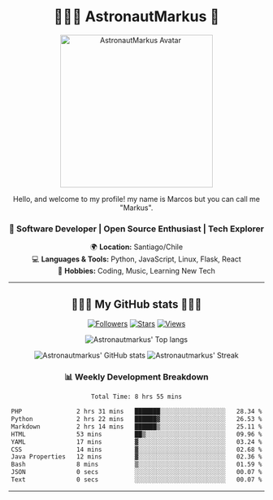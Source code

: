 <div align="center">

# 👨🏻‍🚀 AstronautMarkus 🚀

<img src="https://avatars.githubusercontent.com/u/107640696?v=4" alt="AstronautMarkus Avatar" width="300">

Hello, and welcome to my profile! my name is Marcos but you can call me "Markus".

### 🚀 Software Developer | Open Source Enthusiast | Tech Explorer

🌍 **Location:** Santiago/Chile  
💻 **Languages & Tools:** Python, JavaScript, Linux, Flask, React  
🌟 **Hobbies:** Coding, Music, Learning New Tech  

---
## 🌟🌟🌟 My GitHub stats 🌟🌟🌟



[![Followers](https://img.shields.io/github/followers/AstronautMarkus?label=Followers&style=for-the-badge&color=red)](https://github.com/AstronautMarkus?tab=followers)
[![Stars](https://img.shields.io/github/stars/AstronautMarkus?label=Stars&style=for-the-badge&color=green)](https://github.com/AstronautMarkus?tab=repositories)
[![Views](http://estruyf-github.azurewebsites.net/api/VisitorHit?user=astronautmarkus&countColorcountColor&countColor=lightblue)](https://github.com/AstronautMarkus?tab=repositories)



![Astronautmarkus' Top langs](https://github-readme-stats.vercel.app/api/top-langs/?username=astronautmarkus&hide_progress=false)

![Astronautmarkus' GitHub stats](https://github-readme-stats.vercel.app/api?username=astronautmarkus&show_icons=true)
![Astronautmarkus' Streak](https://github-readme-streak-stats.herokuapp.com/?user=astronautmarkus&theme=default&hide_border=true)


### 📊 Weekly Development Breakdown
<!--START_SECTION:waka-->

```txt
Total Time: 8 hrs 55 mins

PHP               2 hrs 31 mins   ███████░░░░░░░░░░░░░░░░░░   28.34 %
Python            2 hrs 22 mins   ██████▓░░░░░░░░░░░░░░░░░░   26.53 %
Markdown          2 hrs 14 mins   ██████▒░░░░░░░░░░░░░░░░░░   25.11 %
HTML              53 mins         ██▒░░░░░░░░░░░░░░░░░░░░░░   09.96 %
YAML              17 mins         ▓░░░░░░░░░░░░░░░░░░░░░░░░   03.24 %
CSS               14 mins         ▓░░░░░░░░░░░░░░░░░░░░░░░░   02.68 %
Java Properties   12 mins         ▓░░░░░░░░░░░░░░░░░░░░░░░░   02.36 %
Bash              8 mins          ▒░░░░░░░░░░░░░░░░░░░░░░░░   01.59 %
JSON              0 secs          ░░░░░░░░░░░░░░░░░░░░░░░░░   00.07 %
Text              0 secs          ░░░░░░░░░░░░░░░░░░░░░░░░░   00.07 %
```

<!--END_SECTION:waka-->


---

</div>
